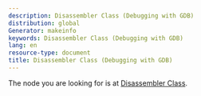 ```yaml
---
description: Disassembler Class (Debugging with GDB)
distribution: global
Generator: makeinfo
keywords: Disassembler Class (Debugging with GDB)
lang: en
resource-type: document
title: Disassembler Class (Debugging with GDB)
---
```

The node you are looking for is at [Disassembler Class](Disassembly-In-Python.html#Disassembler-Class).
